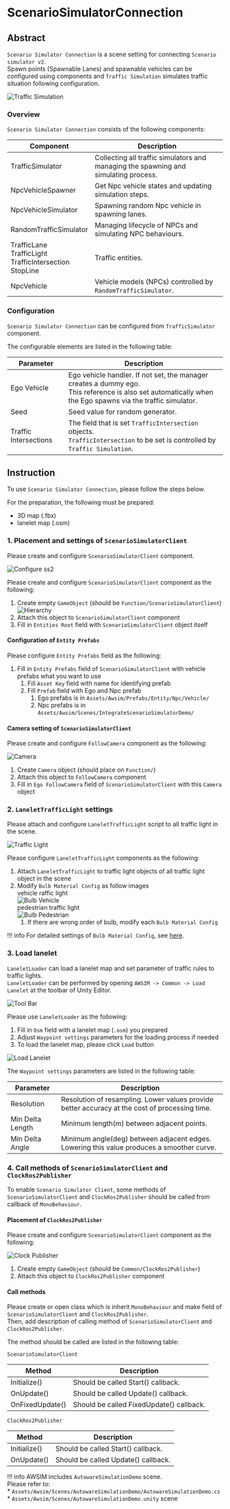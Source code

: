 # ScenarioSimulatorConnection

## Abstract
`Scenario Simulator Connection` is a scene setting for connecting `Scenario simulator v2`.<br>
Spawn points (Spawnable Lanes) and spawnable vehicles can be configured using components and `Traffic Simulation` simulates traffic situation following configuration.

![Traffic Simulation](./top.png)

### Overview
`Scenario Simulator Connection` consists of the following components:

| Component | Description |
|---|---|
| TrafficSimulator | Collecting all traffic simulators and managing the spawning and simulating process. |
| NpcVehicleSpawner | Get Npc vehicle states and updating simulation steps. |
| NpcVehicleSimulator | Spawning random Npc vehicle in spawning lanes. |
| RandomTrafficSimulator | Managing lifecycle of NPCs and simulating NPC behaviours. |
| TrafficLane<br>TrafficLight<br>TrafficIntersection<br>StopLine | Traffic entities. |
| NpcVehicle | Vehicle models (NPCs) controlled by `RandomTrafficSimulator`. |

### Configuration
`Scenario Simulator Connection` can be configured from `TrafficSimulator` component.

The configurable elements are listed in the following table:

| Parameter | Description |
|---|---|
| Ego Vehicle | Ego vehicle handler. If not set, the manager creates a dummy ego.<br>This reference is also set automatically when the Ego spawns via the traffic simulator. |
| Seed | Seed value for random generator. |
| Traffic Intersections | The field that is set `TrafficIntersection` objects.<br>`TrafficIntersection` to be set is controlled by `Traffic Simulation`. |

## Instruction
To use `Scenario Simulator Connection`, please follow the steps below.

For the preparation, the following must be prepared:

- 3D map (.fbx)
- lanelet map (.osm)

### 1. Placement and settings of `ScenarioSimulatorClient`
Please create and configure `ScenarioSimulatorClient` component.

![Configure ss2](./ss2_client.png)

Please create and configure `ScenarioSimulatorClient` component as the following:

1. Create empty `GameObject` (should be `Function/ScenarioSimulatorClient`)
![Hierarchy](./hierarchy.png)
2. Attach this object to `ScenarioSimulatorClient` component
3. Fill in `Entities Root` field with `ScenarioSimulatorClient` object itself

#### Configuration of `Entity Prefabs`
Please configure `Entity Prefabs` field as the following:

1. Fill in `Entity Prefabs` field of `ScenarioSimulatorClient` with vehicle prefabs what you want to use
    1. Fill `Asset Key` field with name for identifying prefab
    2. Fill `Prefab` field with Ego and Npc prefab
        1. Ego prefabs is in `Assets/Awsim/Prefabs/Entity/Npc/Vehicle/`
        2. Npc prefabs is in `Assets/Awsim/Scenes/IntegrateScenarioSimulatorDemo/`

#### Camera setting of `ScenarioSimulatorClient`
Please create and configure `FollowCamera` component as the following:

![Camera](./camera.png)

1. Create `Camera` object (should place on `Function/`)
2. Attach this object to `FollowCamera` component
3. Fill in `Ego FollowCamera` field of `ScenarioSimulatorClient` with this `Camera` object

### 2. `LaneletTrafficLight` settings
Please attach and configure `LaneletTrafficLight` script to all traffic light in the scene.

![Traffic Light](../TrafficSimulation/traffic_light.png)

Please configure `LaneletTrafficLight` components as the following:

1. Attach `LaneletTrafficLight` to traffic light objects of all traffic light object in the scene
2. Modify `Bulb Material Config` as follow images<br>
vehicle raffic light<br>
![Bulb Vehicle](../TrafficSimulation/bulb_vehicle.png)<br>
pedestrian traffic light<br>
![Bulb Pedestrian](../TrafficSimulation/bulb_pedestrian.png)
    1. If there are wrong order of bulb, modify each `Bulb Material Config`

!!! info
    For detailed settings of `Bulb Material Config`, see [here](../../Entity/Infra/TrafficLight/index.md).

### 3. Load lanelet
`LaneletLoader` can load a lanelet map and set parameter of traffic rules to traffic lights.<br>
`LaneletLoader` can be performed by opening `AWSIM -> Common -> Load Lanelet` at the toolbar of Unity Editor.

![Tool Bar](../TrafficSimulation/load_lanelet_tool_bar.png)

Please use `LaneletLoader` as the following:

1. Fill in `Osm` field with a lanelet map (`.osm`) you prepared
2. Adjust `Waypoint settings` parameters for the loading process if needed
3. To load the lanelet map, please click `Load` button

![Load Lanelet](./load_lanelet.png)

The `Waypoint settings` parameters are listed in the following table:

| Parameter | Description |
|---|---|
| Resolution | Resolution of resampling. Lower values provide better accuracy at the cost of processing time. |
| Min Delta Length | Minimum length(m) between adjacent points. |
| Min Delta Angle | Minimum angle(deg) between adjacent edges.<br>Lowering this value produces a smoother curve. |

### 4. Call methods of `ScenarioSimulatorClient` and `ClockRos2Publisher`
To enable `Scenario Simulator Client`, some methods of `ScenarioSimulatorClient` and `ClockRos2Publisher` should be called from callback of `MonoBehaviour`.

#### Placement of `ClockRos2Publisher`
Please create and configure `ScenarioSimulatorClient` component as the following:

![Clock Publisher](./clock_publisher.png)

1. Create empty `GameObject` (should be `Common/ClockRos2Publisher`)
2. Attach this object to `ClockRos2Publisher` component

#### Call methods
Please create or open class which is inherit `MonoBehaviour` and make field of `ScenarioSimulatorClient` and `ClockRos2Publisher`.<br>
Then, add description of calling method of `ScenarioSimulatorClient` and `ClockRos2Publisher`.

The method should be called are listed in the following table:

`ScenarioSimulatorClient`

| Method | Description |
|---|---|
| Initialize() | Should be called Start() callback. |
| OnUpdate() | Should be called Update() callback. |
| OnFixedUpdate() | Should be called FixedUpdate() callback. |

 `ClockRos2Publisher`

| Method | Description |
|---|---|
| Initialize() | Should be called Start() callback. |
| OnUpdate() | Should be called Update() callback. |

!!! info
    AWSIM includes `AutowareSimulationDemo` scene.<br>
    Please refer to:<br>
    * `Assets/Awsim/Scenes/AutowareSimulationDemo/AutowareSimulationDemo.cs`<br>
    * `Assets/Awsim/Scenes/AutowareSimulationDemo.unity` scene

